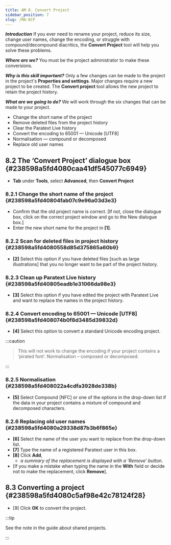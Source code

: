 ```yaml
---
title: AM 8. Convert Project
sidebar_position: 7
slug: /MA-8CP
---
```


_**Introduction**_  If you ever need to rename your project, reduce its size, change user names, change the encoding, or struggle with compound/decompound diacritics, the **Convert Project** tool will help you solve these problems.

_**Where are we?**_  You must be the project administrator to make these conversions.

_**Why is this skill important?**_  Only a few changes can be made to the project in the project's **Properties and settings**. Major changes require a new project to be created. The **Convert project** tool allows the new project to retain the project history.

_**What are we going to do?**_  We will work through the six changes that can be made to your project.

- Change the short name of the project
- Remove deleted files from the project history
- Clear the Paratext Live history
- Convert the encoding to 65001 — Unicode [UTF8]
- Normalisation — compound or decomposed
- Replace old user names

## **8.2 The ‘Convert Project’ dialogue box** {#238598a5fd4080caa41df545077c6949}

- **Tab** under **Tools**, select **Advanced**, then **Convert Project**

### **8.2.1 Change the short name of the project** {#238598a5fd40804fab07c9e96a03d3e3}

- Confirm that the old project name is correct. [If not, close the dialogue box, click on the correct project window and go to the New dialogue box.]
- Enter the new short name for the project in **[1]**.

### **8.2.2 Scan for deleted files in project history** {#238598a5fd4080558d85d375865a60b9}

- **[2]** Select this option if you have deleted files [such as large illustrations] that you no longer want to be part of the project history.

### **8.2.3 Clean up Paratext Live history** {#238598a5fd40805eadb1e31066da98e3}

- **[3]** Select this option if you have edited the project with Paratext Live and want to replace the names in the project history.

### **8.2.4 Convert encoding to 65001 — Unicode [UTF8]** {#238598a5fd408074b0f8d3485d39832d}

- **[4]** Select this option to convert a standard Unicode encoding project.

:::caution

> This will not work to change the encoding if your project contains a ‘pirated font’. Normalisation – composed or decomposed.

:::

### **8.2.5 Normalisation** {#238598a5fd408022a4cdfa3928de338b}

- **[5]** Select Compound [NFC] or one of the options in the drop-down list if the data in your project contains a mixture of compound and decomposed characters.

### **8.2.6 Replacing old user names** {#238598a5fd4080a29338d87b3b6f865e}

- **[6]** Select the name of the user you want to replace from the drop-down list.
- **[7]** Type the name of a registered Paratext user in this box.
- **[8]** Click **Add**,
    - _a summary of the replacement is displayed with a ‘Remove’ button._
- [If you make a mistake when typing the name in the **With** field or decide not to make the replacement, click **Remove**].

## **8.3 Converting a project** {#238598a5fd4080c5af98e42c78124f28}

- [9] Click **OK** to convert the project.

:::tip

See the note in the guide about shared projects.

:::



